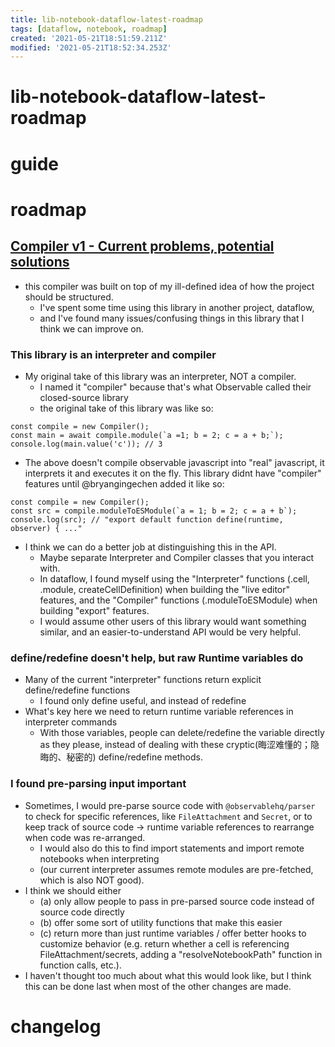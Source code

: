 ```yaml
---
title: lib-notebook-dataflow-latest-roadmap
tags: [dataflow, notebook, roadmap]
created: '2021-05-21T18:51:59.211Z'
modified: '2021-05-21T18:52:34.253Z'
---
```


# lib-notebook-dataflow-latest-roadmap

# guide

# roadmap

## [Compiler v1 - Current problems, potential solutions](https://github.com/asg017/unofficial-observablehq-compiler/issues/26)

- this compiler was built on top of my ill-defined idea of how the project should be structured. 
  - I've spent some time using this library in another project, dataflow, 
  - and I've found many issues/confusing things in this library that I think we can improve on.

### This library is an interpreter and compiler

- My original take of this library was an interpreter, NOT a compiler. 
  - I named it "compiler" because that's what Observable called their closed-source library
  - the original take of this library was like so:

```JS
const compile = new Compiler();
const main = await compile.module(`a =1; b = 2; c = a + b;`);
console.log(main.value('c')); // 3
```

- The above doesn't compile observable javascript into "real" javascript, it interprets it and executes it on the fly. This library didnt have "compiler" features until @bryangingechen added it like so:

```JS
const compile = new Compiler();
const src = compile.moduleToESModule(`a = 1; b = 2; c = a + b`);
console.log(src); // "export default function define(runtime, observer) { ..."
```

- I think we can do a better job at distinguishing this in the API. 
  - Maybe separate Interpreter and Compiler classes that you interact with. 
  - In dataflow, I found myself using the "Interpreter" functions (.cell, .module, createCellDefinition) when building the "live editor" features, and the "Compiler" functions (.moduleToESModule) when building "export" features. 
  - I would assume other users of this library would want something similar, and an easier-to-understand API would be very helpful.

### define/redefine doesn't help, but raw Runtime variables do

- Many of the current "interpreter" functions return explicit define/redefine functions
  - I found only define useful, and instead of redefine
- What's key here we need to return runtime variable references in interpreter commands
  - With those variables, people can delete/redefine the variable directly as they please, instead of dealing with these cryptic(晦涩难懂的；隐晦的、秘密的) define/redefine methods.

### I found pre-parsing input important

- Sometimes, I would pre-parse source code with `@observablehq/parser` to check for specific references, like `FileAttachment` and `Secret`, or to keep track of source code -> runtime variable references to rearrange when code was re-arranged. 
  - I would also do this to find import statements and import remote notebooks when interpreting 
  - (our current interpreter assumes remote modules are pre-fetched, which is also NOT good).
- I think we should either 
  - (a) only allow people to pass in pre-parsed source code instead of source code directly
  - (b) offer some sort of utility functions that make this easier
  - (c) return more than just runtime variables / offer better hooks to customize behavior (e.g. return whether a cell is referencing FileAttachment/secrets, adding a "resolveNotebookPath" function in function calls, etc.).
- I haven't thought too much about what this would look like, but I think this can be done last when most of the other changes are made.

# changelog
